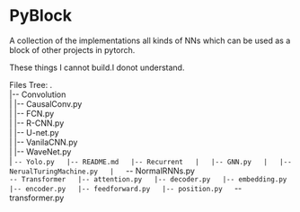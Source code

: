 # PyBlock

A collection of the implementations all kinds of NNs which can be used as a block of other projects in pytorch.

These things I cannot build.I donot understand. 

Files Tree:
.  
|-- Convolution  
|   |-- CausalConv.py  
|   |-- FCN.py  
|   |-- R-CNN.py  
|   |-- U-net.py  
|   |-- VanilaCNN.py  
|   |-- WaveNet.py  
|   `-- Yolo.py  
|-- README.md  
|-- Recurrent  
|   |-- GNN.py  
|   |-- NerualTuringMachine.py  
|   `-- NormalRNNs.py  
`-- Transformer  
    |-- attention.py  
    |-- decoder.py  
    |-- embedding.py  
    |-- encoder.py  
    |-- feedforward.py  
    |-- position.py  
    `-- transformer.py  
